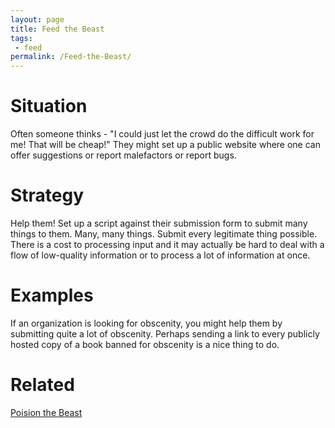 ```yaml
---
layout: page
title: Feed the Beast
tags: 
 - feed
permalink: /Feed-the-Beast/
---
```


# Situation
Often someone thinks - "I could just let the crowd do the difficult work for me! That will be cheap!"
They might set up a public website where one can offer suggestions or report malefactors or report bugs.

# Strategy
Help them! Set up a script against their submission form to submit many things to them. Many, many things. Submit every legitimate thing possible. There is a cost to processing input and it may actually be hard to deal with a flow of low-quality information or to process a lot of information at once. 

# Examples
If an organization is looking for obscenity, you might help them by submitting quite a lot of obscenity. Perhaps sending a link to every publicly hosted copy of a book banned for obscenity is a nice thing to do. 

# Related

[Poision the Beast](poison-the-beast.html)
